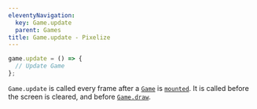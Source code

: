 ```yaml
---
eleventyNavigation:
  key: Game.update
  parent: Games
title: Game.update - Pixelize
---
```


```js
game.update = () => {
  // Update Game
};
```

`Game.update` is called every frame after a [`Game`](/docs/game) is [`mounted`](/docs/game/mount). It is called before the screen is cleared, and before [`Game.draw`](/docs/game/draw).
